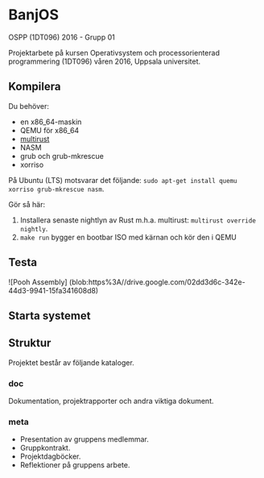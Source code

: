 # BanjOS

OSPP (1DT096) 2016 - Grupp 01

Projektarbete på kursen Operativsystem och processorienterad
programmering (1DT096) våren 2016, Uppsala universitet.



## Kompilera

Du behöver:
- en x86_64-maskin
- QEMU för x86_64
- [multirust](https://github.com/brson/multirust)
- NASM
- grub och grub-mkrescue
- xorriso

På Ubuntu (LTS) motsvarar det följande: `sudo apt-get install quemu xorriso grub-mkrescue nasm`.

Gör så här:
1. Installera senaste nightlyn av Rust m.h.a. multirust: `multirust override nightly`.
2. `make run` bygger en bootbar ISO med kärnan och kör den i QEMU

## Testa
![Pooh Assembly]
(blob:https%3A//drive.google.com/02dd3d6c-342e-44d3-9941-15fa341608d8)

## Starta systemet


## Struktur

Projektet består av följande kataloger.

### doc

Dokumentation, projektrapporter och andra viktiga dokument.

### meta

- Presentation av gruppens medlemmar.
- Gruppkontrakt.
- Projektdagböcker.
- Reflektioner på gruppens arbete.
